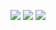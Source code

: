 <a href="https://codeclimate.com/github/nikitaivochkin/project-lvl1-s280/maintainability"><img src="https://api.codeclimate.com/v1/badges/14daa60c379d5bb766ad/maintainability" /></a>
<a href="https://codeclimate.com/github/nikitaivochkin/project-lvl1-s280/test_coverage"><img src="https://api.codeclimate.com/v1/badges/14daa60c379d5bb766ad/test_coverage" /></a>
<a href="https://travis-ci.org/nikitaivochkin/project-lvl1-s280.svg?branch=master"><img src="https://camo.githubusercontent.com/b69e6d7214d76c654f1fb55305d109866e8f9182/68747470733a2f2f7472617669732d63692e6f72672f6865786c65742d626f696c6572706c617465732f6e6f64656a732d7061636b6167652e7376673f6272616e63683d6d6173746572" /></a>